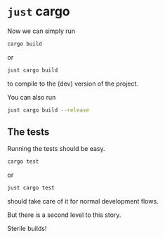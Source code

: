# `just` cargo

Now we can simply run 

```bash
cargo build
```

or

```bash
just cargo build
```

to compile to the (dev) version of the project.


You can also run

```bash
just cargo build --release
```


## The tests

Running the tests should be easy.

```bash
cargo test
```

or 

```bash
just cargo test
```

should take care of it for normal development flows.

But there is a second level to this story.

Sterile builds!
